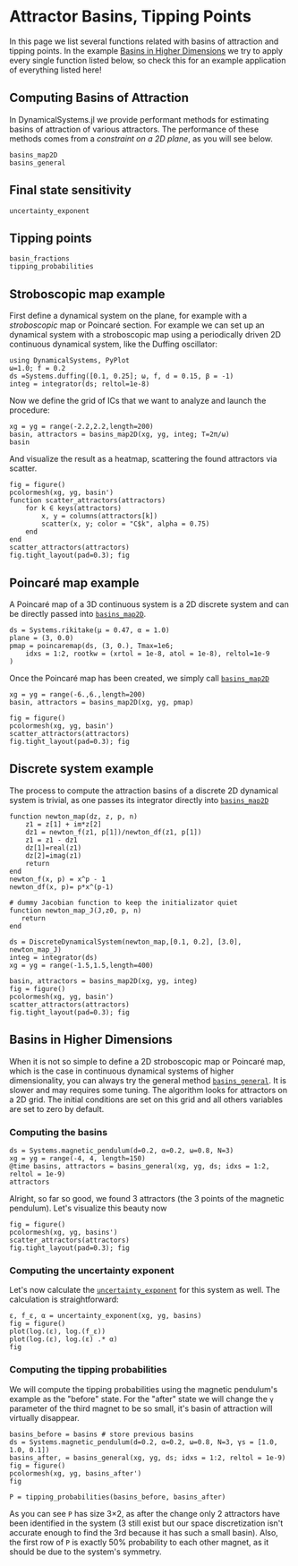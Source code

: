 # Attractor Basins, Tipping Points

In this page we list several functions related with basins of attraction and tipping points. In the example [Basins in Higher Dimensions](@ref) we try to apply every single function listed below, so check this for an example application of everything listed here!

## Computing Basins of Attraction

In DynamicalSystems.jl we provide performant methods for estimating basins of attraction of various attractors.
The performance of these methods comes from a _constraint on a 2D plane_, as you will see below.

```@docs
basins_map2D
basins_general
```

## Final state sensitivity
```@docs
uncertainty_exponent
```

## Tipping points
```@docs
basin_fractions
tipping_probabilities
```

## Stroboscopic map example
First define a dynamical system on the plane, for example with a *stroboscopic* map or Poincaré section. For example we can set up an dynamical system with a stroboscopic map using a periodically driven 2D continuous dynamical system, like the Duffing oscillator:
```@example MAIN
using DynamicalSystems, PyPlot
ω=1.0; f = 0.2
ds =Systems.duffing([0.1, 0.25]; ω, f, d = 0.15, β = -1)
integ = integrator(ds; reltol=1e-8)
```

Now we define the grid of ICs that we want to analyze and launch the procedure:

```@example MAIN
xg = yg = range(-2.2,2.2,length=200)
basin, attractors = basins_map2D(xg, yg, integ; T=2π/ω)
basin
```

And visualize the result as a heatmap, scattering the found attractors via scatter.

```@example MAIN
fig = figure()
pcolormesh(xg, yg, basin')
function scatter_attractors(attractors)
    for k ∈ keys(attractors)
        x, y = columns(attractors[k])
        scatter(x, y; color = "C$k", alpha = 0.75)
    end
end
scatter_attractors(attractors)
fig.tight_layout(pad=0.3); fig
```

## Poincaré map example

A Poincaré map of a 3D continuous system is a 2D discrete system and can be directly passed into [`basins_map2D`](@ref).
```@example MAIN
ds = Systems.rikitake(μ = 0.47, α = 1.0)
plane = (3, 0.0)
pmap = poincaremap(ds, (3, 0.), Tmax=1e6;
    idxs = 1:2, rootkw = (xrtol = 1e-8, atol = 1e-8), reltol=1e-9
)
```

Once the Poincaré map has been created, we simply call [`basins_map2D`](@ref)
```@example MAIN
xg = yg = range(-6.,6.,length=200)
basin, attractors = basins_map2D(xg, yg, pmap)

fig = figure()
pcolormesh(xg, yg, basin')
scatter_attractors(attractors)
fig.tight_layout(pad=0.3); fig
```

## Discrete system example
The process to compute the attraction basins of a discrete 2D dynamical system is trivial,
as one passes its integrator directly into [`basins_map2D`](@ref)

```@example MAIN
function newton_map(dz, z, p, n)
    z1 = z[1] + im*z[2]
    dz1 = newton_f(z1, p[1])/newton_df(z1, p[1])
    z1 = z1 - dz1
    dz[1]=real(z1)
    dz[2]=imag(z1)
    return
end
newton_f(x, p) = x^p - 1
newton_df(x, p)= p*x^(p-1)

# dummy Jacobian function to keep the initializator quiet
function newton_map_J(J,z0, p, n)
   return
end

ds = DiscreteDynamicalSystem(newton_map,[0.1, 0.2], [3.0], newton_map_J)
integ = integrator(ds)
xg = yg = range(-1.5,1.5,length=400)

basin, attractors = basins_map2D(xg, yg, integ)
fig = figure()
pcolormesh(xg, yg, basin')
scatter_attractors(attractors)
fig.tight_layout(pad=0.3); fig
```

## Basins in Higher Dimensions
When it is not so simple to define a 2D stroboscopic map or Poincaré map, which is the case in continuous dynamical systems of higher dimensionality, you can always try the general method [`basins_general`](@ref). It is slower and may requires some tuning.
The algorithm looks for attractors on a 2D grid.
The initial conditions are set on this grid and all others variables are set to zero by default.

### Computing the basins

```@example MAIN
ds = Systems.magnetic_pendulum(d=0.2, α=0.2, ω=0.8, N=3)
xg = yg = range(-4, 4, length=150)
@time basins, attractors = basins_general(xg, yg, ds; idxs = 1:2, reltol = 1e-9)
attractors
```
Alright, so far so good, we found 3 attractors (the 3 points of the magnetic pendulum).
Let's visualize this beauty now

```@example MAIN
fig = figure()
pcolormesh(xg, yg, basins')
scatter_attractors(attractors)
fig.tight_layout(pad=0.3); fig
```

### Computing the uncertainty exponent

Let's now calculate the [`uncertainty_exponent`](@ref) for this system as well.
The calculation is straightforward:
```@example MAIN
ε, f_ε, α = uncertainty_exponent(xg, yg, basins)
fig = figure()
plot(log.(ε), log.(f_ε))
plot(log.(ε), log.(ε) .* α)
fig
```

### Computing the tipping probabilities
We will compute the tipping probabilities using the magnetic pendulum's example
as the "before" state. For the "after" state we will change the `γ` parameter of the
third magnet to be so small, it's basin of attraction will virtually disappear.
```@example MAIN
basins_before = basins # store previous basins
ds = Systems.magnetic_pendulum(d=0.2, α=0.2, ω=0.8, N=3, γs = [1.0, 1.0, 0.1])
basins_after, = basins_general(xg, yg, ds; idxs = 1:2, reltol = 1e-9)
fig = figure()
pcolormesh(xg, yg, basins_after')
fig
```

```@example MAIN
P = tipping_probabilities(basins_before, basins_after)
```
As you can see `P` has size 3×2, as after the change only 2 attractors have been identified in the system (3 still exist but our space discretization isn't accurate enough to find the 3rd because it has such a small basin).
Also, the first row of `P` is exactly 50% probability to each other magnet, as it should be due to the system's symmetry.
